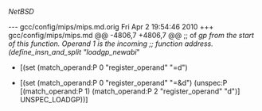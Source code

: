 $NetBSD$

--- gcc/config/mips/mips.md.orig	Fri Apr  2 19:54:46 2010
+++ gcc/config/mips/mips.md
@@ -4806,7 +4806,7 @@
 ;; of _gp from the start of this function.  Operand 1 is the incoming
 ;; function address.
 (define_insn_and_split "loadgp_newabi_<mode>"
-  [(set (match_operand:P 0 "register_operand" "=d")
+  [(set (match_operand:P 0 "register_operand" "=&d")
 	(unspec:P [(match_operand:P 1)
 		   (match_operand:P 2 "register_operand" "d")]
 		  UNSPEC_LOADGP))]
